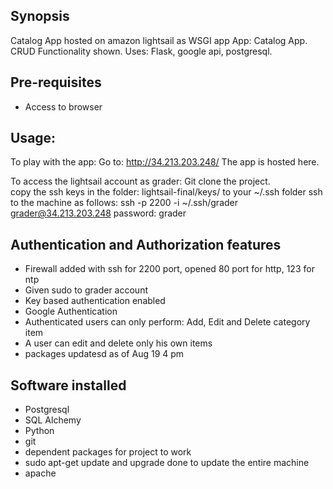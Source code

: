 ## Synopsis

Catalog App hosted on amazon lightsail as WSGI app
App: Catalog App. CRUD Functionality shown.
Uses: Flask, google api, postgresql.



## Pre-requisites
- Access to browser

## Usage:

To play with the app:
Go to: http://34.213.203.248/
The app is hosted here.

To access the lightsail account as grader:
Git clone the project.  
copy the ssh keys in the folder: lightsail-final/keys/ to your ~/.ssh folder
ssh to the machine as follows: ssh -p 2200 -i ~/.ssh/grader grader@34.213.203.248
password: grader


## Authentication and Authorization features
- Firewall added with ssh for 2200 port, opened 80 port for http, 123 for ntp
- Given sudo to grader account
- Key based authentication enabled
- Google Authentication
- Authenticated users can only perform: Add, Edit and Delete category item
- A user can edit and delete only his own items
- packages updatesd as of Aug 19 4 pm

## Software installed
- Postgresql
- SQL Alchemy
- Python
- git
- dependent packages for project to work
- sudo apt-get update and upgrade done to update the entire machine
- apache